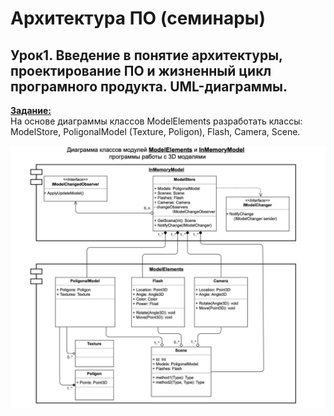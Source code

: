 # Архитектура ПО (семинары)

## Урок1. Введение в понятие архитектуры, проектирование ПО и жизненный цикл програмного продукта. UML-диаграммы.

**<u>Задание:</u>**<br>На основе диаграммы классов ModelElements разработать классы: ModelStore, PoligonalModel (Texture, Poligon), Flash, Camera, Scene.

![скриншот](image_1.png)
